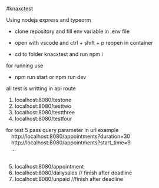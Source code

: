 #knaxctest

Using nodejs express and typeorm

- clone repository  and fill env variable in .env file
- open with vscode and ctrl + shift + p reopen in container

- cd to folder knacxtest and run npm i

for running use
- npm run start or npm run dev

all test is writting in api route

1. localhost:8080/testone
2. localhost:8080/testtwo
3. localhost:8080/testthree
4. localhost:8080/testfour

for test 5 pass query parameter in url example<br/>
&emsp;http://localhost:8080/appointments?duration=30<br/>
&emsp;http://localhost:8080/appointments?start_time=9<br/>
&emsp;...<br/>
<br/>

5. localhost:8080/appointment
6. localhost:8080/dailysales // finish after deadline
7. localhost:8080/unpaid //finish after deadline 
